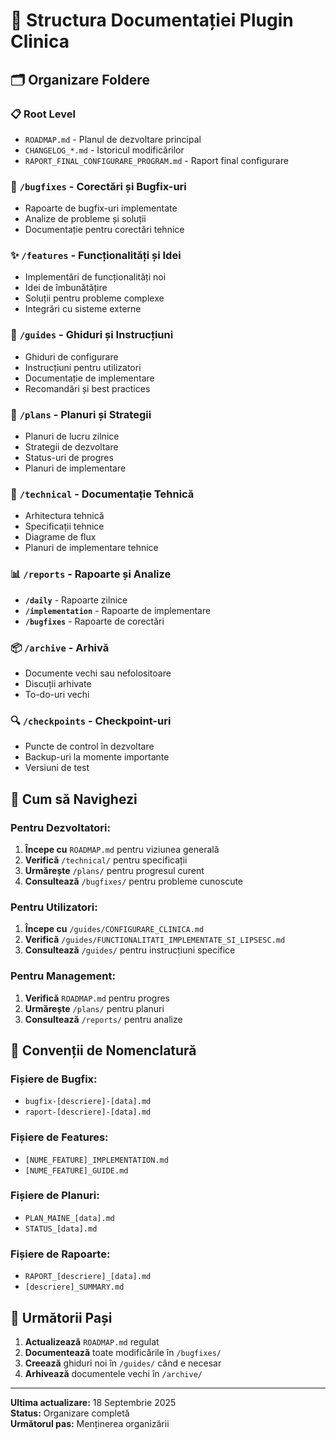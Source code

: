 # 📁 Structura Documentației Plugin Clinica

## 🗂️ **Organizare Foldere**

### **📋 Root Level**
- `ROADMAP.md` - Planul de dezvoltare principal
- `CHANGELOG_*.md` - Istoricul modificărilor
- `RAPORT_FINAL_CONFIGURARE_PROGRAM.md` - Raport final configurare

### **🐛 `/bugfixes`** - Corectări și Bugfix-uri
- Rapoarte de bugfix-uri implementate
- Analize de probleme și soluții
- Documentație pentru corectări tehnice

### **✨ `/features`** - Funcționalități și Idei
- Implementări de funcționalități noi
- Idei de îmbunătățire
- Soluții pentru probleme complexe
- Integrări cu sisteme externe

### **📖 `/guides`** - Ghiduri și Instrucțiuni
- Ghiduri de configurare
- Instrucțiuni pentru utilizatori
- Documentație de implementare
- Recomandări și best practices

### **📅 `/plans`** - Planuri și Strategii
- Planuri de lucru zilnice
- Strategii de dezvoltare
- Status-uri de progres
- Planuri de implementare

### **🔧 `/technical`** - Documentație Tehnică
- Arhitectura tehnică
- Specificații tehnice
- Diagrame de flux
- Planuri de implementare tehnice

### **📊 `/reports`** - Rapoarte și Analize
- **`/daily`** - Rapoarte zilnice
- **`/implementation`** - Rapoarte de implementare
- **`/bugfixes`** - Rapoarte de corectări

### **📦 `/archive`** - Arhivă
- Documente vechi sau nefolositoare
- Discuții arhivate
- To-do-uri vechi

### **🔍 `/checkpoints`** - Checkpoint-uri
- Puncte de control în dezvoltare
- Backup-uri la momente importante
- Versiuni de test

## 🎯 **Cum să Navighezi**

### **Pentru Dezvoltatori:**
1. **Începe cu** `ROADMAP.md` pentru viziunea generală
2. **Verifică** `/technical/` pentru specificații
3. **Urmărește** `/plans/` pentru progresul curent
4. **Consultează** `/bugfixes/` pentru probleme cunoscute

### **Pentru Utilizatori:**
1. **Începe cu** `/guides/CONFIGURARE_CLINICA.md`
2. **Verifică** `/guides/FUNCTIONALITATI_IMPLEMENTATE_SI_LIPSESC.md`
3. **Consultează** `/guides/` pentru instrucțiuni specifice

### **Pentru Management:**
1. **Verifică** `ROADMAP.md` pentru progres
2. **Urmărește** `/plans/` pentru planuri
3. **Consultează** `/reports/` pentru analize

## 📝 **Convenții de Nomenclatură**

### **Fișiere de Bugfix:**
- `bugfix-[descriere]-[data].md`
- `raport-[descriere]-[data].md`

### **Fișiere de Features:**
- `[NUME_FEATURE]_IMPLEMENTATION.md`
- `[NUME_FEATURE]_GUIDE.md`

### **Fișiere de Planuri:**
- `PLAN_MAINE_[data].md`
- `STATUS_[data].md`

### **Fișiere de Rapoarte:**
- `RAPORT_[descriere]_[data].md`
- `[descriere]_SUMMARY.md`

## 🚀 **Următorii Pași**

1. **Actualizează** `ROADMAP.md` regulat
2. **Documentează** toate modificările în `/bugfixes/`
3. **Creează** ghiduri noi în `/guides/` când e necesar
4. **Arhivează** documentele vechi în `/archive/`

---

**Ultima actualizare:** 18 Septembrie 2025  
**Status:** Organizare completă  
**Următorul pas:** Menținerea organizării
